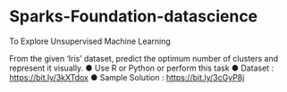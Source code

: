 # Sparks-Foundation-datascience

To Explore Unsupervised Machine Learning

From the given ‘Iris’ dataset, predict the optimum number of clusters 
and represent it visually. 
● Use R or Python or perform this task
● Dataset : https://bit.ly/3kXTdox
● Sample Solution : https://bit.ly/3cGyP8j
